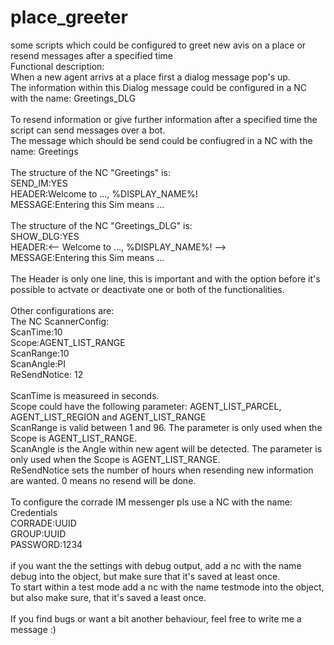 # place_greeter
some scripts which could be configured to greet new avis on a place or resend messages after a specified time
<br>
Functional description:<br>
When a new agent arrivs at a place first a dialog message pop's up.<br>
The information within this Dialog message could be configured in a NC with the name: Greetings_DLG<br>
<br>
To resend information or give further information after a specified time the script can send messages over a bot.<br>
The message which should be send could be confiugred in a NC with the name: Greetings<br>
<br>
The structure of the NC "Greetings" is:<br>
SEND_IM:YES<br>
HEADER:Welcome to ..., %DISPLAY_NAME%!<br>
MESSAGE:Entering this Sim means ...<br>
<br>
The structure of the NC "Greetings_DLG" is:<br>
SHOW_DLG:YES<br>
HEADER:<-- Welcome to ..., %DISPLAY_NAME%! --><br>
MESSAGE:Entering this Sim means ...<br>
<br>
The Header is only one line, this is important and with the option before it's possible to actvate or deactivate one or both of the functionalities.<br>
<br>
Other configurations are:<br>
The NC ScannerConfig:<br>
ScanTime:10<br>
Scope:AGENT_LIST_RANGE<br>
ScanRange:10<br>
ScanAngle:PI<br>
ReSendNotice: 12<br>
<br>
ScanTime is measureed in seconds.<br>
Scope could have the following parameter: AGENT_LIST_PARCEL, AGENT_LIST_REGION and AGENT_LIST_RANGE<br>
ScanRange is valid between 1 and 96. The parameter is only used when the Scope is AGENT_LIST_RANGE.<br>
ScanAngle is the Angle within new agent will be detected. The parameter is only used when the Scope is AGENT_LIST_RANGE.<br>
ReSendNotice sets the number of hours when resending new information are wanted. 0 means no resend will be done.<br>
<br>
To configure the corrade IM messenger pls use a NC with the name: Credentials<br>
CORRADE:UUID<br>
GROUP:UUID<br>
PASSWORD:1234<br>
<br>
if you want the the settings with debug output, add a nc with the name debug into the object, but make sure that it's saved at least once.<br>
To start within a test mode add a nc with the name testmode into the object, but also make sure, that it's saved a least once.<br>
<br>
If you find bugs or want a bit another behaviour, feel free to write me a message :)<br>


